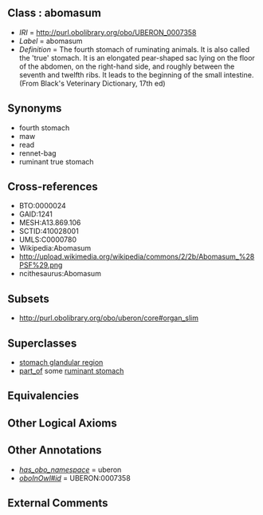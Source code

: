 
## Class : abomasum

 * *IRI* = http://purl.obolibrary.org/obo/UBERON_0007358
 * *Label* = abomasum
 * *Definition* = The fourth stomach of ruminating animals. It is also called the 'true' stomach. It is an elongated pear-shaped sac lying on the floor of the abdomen, on the right-hand side, and roughly between the seventh and twelfth ribs. It leads to the beginning of the small intestine. (From Black's Veterinary Dictionary, 17th ed)

## Synonyms

 * fourth stomach
 * maw
 * read
 * rennet-bag
 * ruminant true stomach

## Cross-references

 * BTO:0000024
 * GAID:1241
 * MESH:A13.869.106
 * SCTID:410028001
 * UMLS:C0000780
 * Wikipedia:Abomasum
 * http://upload.wikimedia.org/wikipedia/commons/2/2b/Abomasum_%28PSF%29.png
 * ncithesaurus:Abomasum

## Subsets

 * http://purl.obolibrary.org/obo/uberon/core#organ_slim

## Superclasses

 * [stomach glandular region](../../UBERON/53/UBERON_0011953.md)
 * [part_of](../../BFO/50/BFO_0000050.md) some [ruminant stomach](../../UBERON/66/UBERON_0007366.md)

## Equivalencies


## Other Logical Axioms


## Other Annotations

 * *[has_obo_namespace](../../ce/oboInOwl#hasOBONamespace.md)* = uberon
 * *[oboInOwl#id](../../id/oboInOwl#id.md)* = UBERON:0007358

## External Comments

